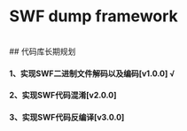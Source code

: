 # SWF dump framework
<br/>
## 代码库长期规划

#### 1、实现SWF二进制文件解码以及编码[v1.0.0] √
#### 2、实现SWF代码混淆[v2.0.0]
#### 3、实现SWF代码反编译[v3.0.0]